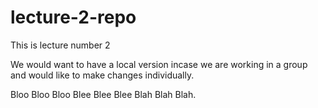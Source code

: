 # lecture-2-repo
This is lecture number 2

We would want to have a local version incase we are working in a group and would like to make changes individually.

Bloo Bloo Bloo Blee Blee Blee Blah Blah Blah.